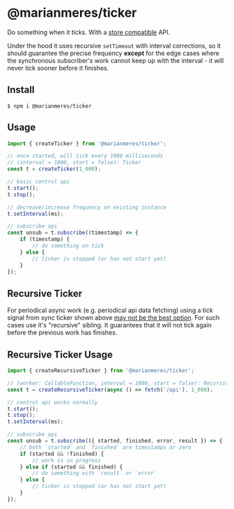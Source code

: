 # @marianmeres/ticker

Do something when it ticks. With a [store compatible](https://github.com/marianmeres/store) API.

Under the hood it uses recursive `setTimeout` with interval corrections,
so it should guarantee the precise frequency **except** for the edge cases where the synchronous
subscriber's work cannot keep up with the interval - it will never tick sooner before it
finishes.

## Install

```shell
$ npm i @marianmeres/ticker
```

## Usage

```typescript
import { createTicker } from '@marianmeres/ticker';

// once started, will tick every 1000 milliseconds
// (interval = 1000, start = false): Ticker
const t = createTicker(1_000);

// basic control api
t.start();
t.stop();

// decrease/increase frequency on existing instance
t.setInterval(ms);

// subscribe api
const unsub = t.subscribe((timestamp) => {
	if (timestamp) {
		// do something on tick
	} else {
		// ticker is stopped (or has not start yet)
	}
});
```

## Recursive Ticker

For periodical async work (e.g. periodical api data fetching) using a tick signal from sync
ticker shown above [may not be the best option](https://developer.mozilla.org/en-US/docs/Web/API/setInterval#ensure_that_execution_duration_is_shorter_than_interval_frequency).
For such cases use it's "recursive" sibling. It
guarantees that it will not tick again before the previous work has finishes.

## Recursive Ticker Usage

```typescript
import { createRecursiveTicker } from '@marianmeres/ticker';

// (worker: CallableFunction, interval = 1000, start = false): RecursiveTicker
const t = createRecursiveTicker(async () => fetch('/api'), 1_000);

// control api works normally
t.start();
t.stop();
t.setInterval(ms);

// subscribe api
const unsub = t.subscribe(({ started, finished, error, result }) => {
	// both `started` and `finished` are timestamps or zero
	if (started && !finished) {
		// work is in progress
	} else if (started && finished) {
		// do something with `result` or `error`
	} else {
		// ticker is stopped (or has not start yet)
	}
});
```
